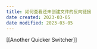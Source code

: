 ```yaml
---
title: 如何查看还未创建文件的反向链接
date created: 2023-03-05
date modified: 2023-03-05
---
```


[[Another Quicker Switcher]]